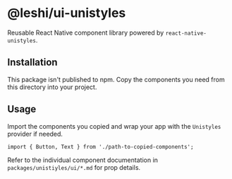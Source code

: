 # @leshi/ui-unistyles

Reusable React Native component library powered by `react-native-unistyles`.

## Installation

This package isn't published to npm. Copy the components you need from this directory into your project.

## Usage

Import the components you copied and wrap your app with the `Unistyles` provider if needed.

```tsx
import { Button, Text } from './path-to-copied-components';
```

Refer to the individual component documentation in `packages/unistiyles/ui/*.md` for prop details.
